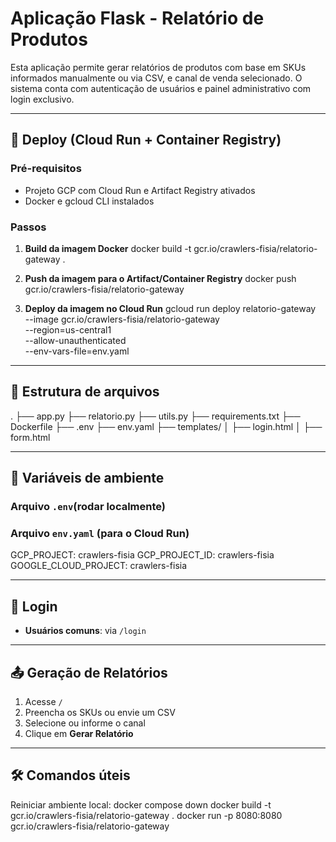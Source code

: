 # Aplicação Flask - Relatório de Produtos

Esta aplicação permite gerar relatórios de produtos com base em SKUs informados manualmente ou via CSV, e canal de venda selecionado. O sistema conta com autenticação de usuários e painel administrativo com login exclusivo.

---

## 🚀 Deploy (Cloud Run + Container Registry)

### Pré-requisitos
- Projeto GCP com Cloud Run e Artifact Registry ativados
- Docker e gcloud CLI instalados

### Passos

1. **Build da imagem Docker**
   docker build -t gcr.io/crawlers-fisia/relatorio-gateway .

2. **Push da imagem para o Artifact/Container Registry**
   docker push gcr.io/crawlers-fisia/relatorio-gateway

3. **Deploy da imagem no Cloud Run**
   gcloud run deploy relatorio-gateway \
     --image gcr.io/crawlers-fisia/relatorio-gateway \
     --region=us-central1 \
     --allow-unauthenticated \
     --env-vars-file=env.yaml

---

## 📁 Estrutura de arquivos

.
├── app.py
├── relatorio.py
├── utils.py
├── requirements.txt
├── Dockerfile
├── .env
├── env.yaml
├── templates/
│   ├── login.html
│   ├── form.html

---

## 🔐 Variáveis de ambiente

### Arquivo `.env`(rodar localmente)


### Arquivo `env.yaml` (para o Cloud Run)
GCP_PROJECT: crawlers-fisia
GCP_PROJECT_ID: crawlers-fisia
GOOGLE_CLOUD_PROJECT: crawlers-fisia

---

## 🔑 Login

- **Usuários comuns**: via `/login`

---

## 📤 Geração de Relatórios

1. Acesse `/`
2. Preencha os SKUs ou envie um CSV
3. Selecione ou informe o canal
4. Clique em **Gerar Relatório**

---

## 🛠️ Comandos úteis

Reiniciar ambiente local:
docker compose down
docker build -t gcr.io/crawlers-fisia/relatorio-gateway .
docker run -p 8080:8080 gcr.io/crawlers-fisia/relatorio-gateway
